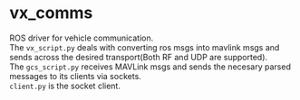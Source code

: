 # vx_comms
ROS driver for vehicle communication. <br> The `vx_script.py` deals with converting ros msgs into mavlink msgs and sends across the desired transport(Both RF and UDP are supported). <br>
The `gcs_script.py` receives MAVLink msgs and sends the necesary parsed messages to its clients via sockets.<br>
`client.py` is the socket client.